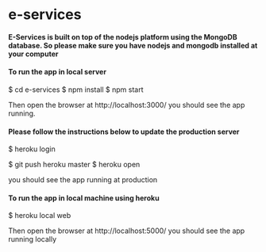 # e-services

#### E-Services is built on top of the nodejs platform using the MongoDB database.  So please make sure you have nodejs and mongodb installed at your computer


#### To run the app in local server

$ cd e-services
$ npm install
$ npm start

Then open the browser at http://localhost:3000/    you should see the app running.

#### Please follow the instructions below to update the production server
$ heroku login

$ git push heroku master
$ heroku open

you should see the app running at production

#### To run the app in local machine using heroku
$ heroku local web

Then open the browser at http://localhost:5000/  you should see the app running locally